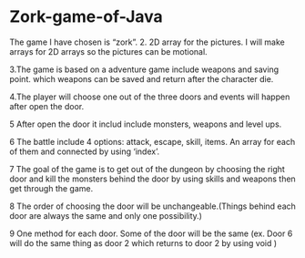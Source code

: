 # Zork-game-of-Java
The game I have chosen is “zork”. 
2. 2D array for the pictures. I will make arrays for 2D arrays so the pictures can be motional.
 
3.The game is based on a adventure game include weapons and saving point. which weapons can be saved  and return after the character die. 
 
4.The player will choose one out of the three doors and events will happen after open the door.
 
5 After open the door it includ include monsters, weapons and level ups.
 
6 The battle include 4 options: attack, escape, skill, items. An array for each of them and connected by using ‘index’. 
 
7 The goal of the game is to get out of the dungeon by choosing the right door and kill the monsters behind the door by using skills and weapons then get through the game.
 
8 The order of choosing the door will be unchangeable.(Things behind each door are always the same and only one possibility.)
 
9 One method for each door. Some of the door will be the same (ex. Door 6 will do the same thing as door 2 which returns to door 2 by using void )
